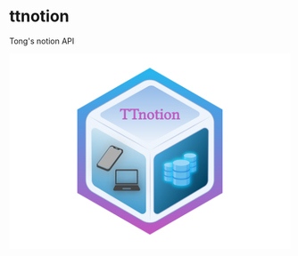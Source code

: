 # ttnotion
Tong's notion API

![logo](https://github.com/TongZhou2017/ttnotion/blob/main/docs/ttnotion_logo.png)
